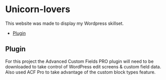 # Unicorn-lovers

This website was made to display my Wordpress skillset.

* [Plugin](#plugin)

## Plugin
For this project the Advanced Custom Fields PRO plugin will need to be downloaded to take control of WordPress edit screens & custom field data.
Also used ACF Pro to take advantage of the custom block types feature.